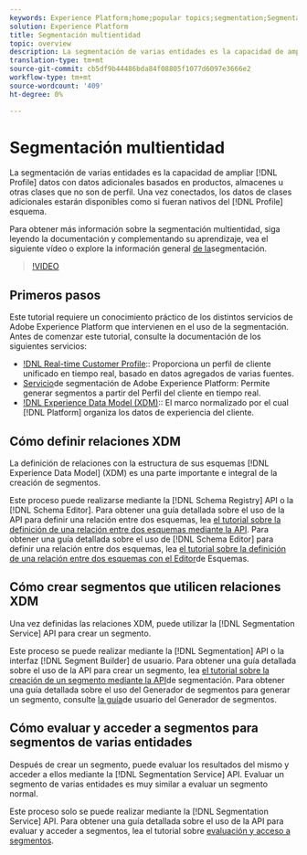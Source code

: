 ```yaml
---
keywords: Experience Platform;home;popular topics;segmentation;Segmentation;segment service;segments;Segments
solution: Experience Platform
title: Segmentación multientidad
topic: overview
description: La segmentación de varias entidades es la capacidad de ampliar los datos de Perfil con datos adicionales basados en productos, almacenes u otras clases que no sean de perfil. Una vez conectados, los datos de clases adicionales estarán disponibles como si fueran nativos del esquema de Perfil.
translation-type: tm+mt
source-git-commit: cb5df9b44486bda84f08805f1077d6097e3666e2
workflow-type: tm+mt
source-wordcount: '409'
ht-degree: 0%

---
```



# Segmentación multientidad

La segmentación de varias entidades es la capacidad de ampliar [!DNL Profile] datos con datos adicionales basados en productos, almacenes u otras clases que no son de perfil. Una vez conectados, los datos de clases adicionales estarán disponibles como si fueran nativos del [!DNL Profile] esquema.

Para obtener más información sobre la segmentación multientidad, siga leyendo la documentación y complementando su aprendizaje, vea el siguiente vídeo o explore la información general [de la](./home.md)segmentación.

>[!VIDEO](https://video.tv.adobe.com/v/28947?quality=12&learn=on)

## Primeros pasos

Este tutorial requiere un conocimiento práctico de los distintos servicios de Adobe Experience Platform que intervienen en el uso de la segmentación. Antes de comenzar este tutorial, consulte la documentación de los siguientes servicios:

- [!DNL Real-time Customer Profile](../profile/home.md):: Proporciona un perfil de cliente unificado en tiempo real, basado en datos agregados de varias fuentes.
- [Servicio](./home.md)de segmentación de Adobe Experience Platform: Permite generar segmentos a partir del Perfil del cliente en tiempo real.
- [!DNL Experience Data Model (XDM)](../xdm/home.md):: El marco normalizado por el cual [!DNL Platform] organiza los datos de experiencia del cliente.

## Cómo definir relaciones XDM

La definición de relaciones con la estructura de sus esquemas [!DNL Experience Data Model] (XDM) es una parte importante e integral de la creación de segmentos.

Este proceso puede realizarse mediante la [!DNL Schema Registry] API o la [!DNL Schema Editor]. Para obtener una guía detallada sobre el uso de la API para definir una relación entre dos esquemas, lea [el tutorial sobre la definición de una relación entre dos esquemas mediante la API](../xdm/tutorials/relationship-api.md). Para obtener una guía detallada sobre el uso de [!DNL Schema Editor] para definir una relación entre dos esquemas, lea [el tutorial sobre la definición de una relación entre dos esquemas con el Editor](../xdm/tutorials/relationship-ui.md)de Esquemas.

## Cómo crear segmentos que utilicen relaciones XDM

Una vez definidas las relaciones XDM, puede utilizar la [!DNL Segmentation Service] API para crear un segmento.

Este proceso se puede realizar mediante la [!DNL Segmentation] API o la interfaz [!DNL Segment Builder] de usuario. Para obtener una guía detallada sobre el uso de la API para crear un segmento, lea [el tutorial sobre la creación de un segmento mediante la API](./tutorials/create-a-segment.md)de segmentación. Para obtener una guía detallada sobre el uso del Generador de segmentos para generar un segmento, consulte [la guía](./ui/overview.md)de usuario del Generador de segmentos.

## Cómo evaluar y acceder a segmentos para segmentos de varias entidades

Después de crear un segmento, puede evaluar los resultados del mismo y acceder a ellos mediante la [!DNL Segmentation Service] API. Evaluar un segmento de varias entidades es muy similar a evaluar un segmento normal.

Este proceso solo se puede realizar mediante la [!DNL Segmentation Service] API. Para obtener una guía detallada sobre el uso de la API para evaluar y acceder a segmentos, lea el tutorial sobre [evaluación y acceso a segmentos](./tutorials/evaluate-a-segment.md).